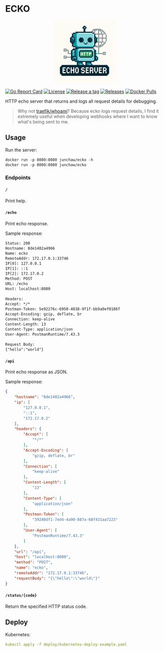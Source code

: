 # ECKO

<div align="center">
  <img src="docs/logo.png" alt="ecko logo" width="200">
</div>

[![Go Report Card](https://goreportcard.com/badge/github.com/junchaw/ecko)](https://goreportcard.com/report/github.com/junchaw/ecko)
[![License](https://img.shields.io/github/license/junchaw/ecko?color=blue)](https://github.com/junchaw/ecko/blob/main/LICENSE)
[![Release a tag](https://github.com/junchaw/ecko/actions/workflows/release.yml/badge.svg)](https://github.com/junchaw/ecko/actions/workflows/release.yml)
[![Releases](https://img.shields.io/github/v/release/junchaw/ecko)](https://github.com/junchaw/ecko/releases)
[![Docker Pulls](https://img.shields.io/docker/pulls/junchaw/ecko.svg)](https://hub.docker.com/r/junchaw/ecko/)

HTTP echo server that returns and logs all request details for debugging.

> Why not [traefik/whoami](https://github.com/traefik/whoami)? Because ecko logs request details, I find it extremely useful when developing webhooks where I want to know what's being sent to me.

## Usage

Run the server:

```shell
docker run -p 8080:8080 junchaw/ecko -h
docker run -p 8080:8080 junchaw/ecko
```

### Endpoints

#### `/`

Print help.

#### `/echo`

Print echo response.

Sample response:

```text
Status: 200
Hostname: 8de1402a4966
Name: ecko
RemoteAddr: 172.17.0.1:33746
IP[0]: 127.0.0.1
IP[1]: ::1
IP[2]: 172.17.0.2
Method: POST
URL: /echo
Host: localhost:8080

Headers:
Accept: */*
Postman-Token: 5e92276c-6950-4838-9f1f-bb9a0ef0186f
Accept-Encoding: gzip, deflate, br
Connection: keep-alive
Content-Length: 13
Content-Type: application/json
User-Agent: PostmanRuntime/7.43.3

Request Body:
{"hello":"world"}
```

#### `/api`

Print echo response as JSON.

Sample response:

```json
{
    "hostname": "8de1402a4966",
    "ip": [
        "127.0.0.1",
        "::1",
        "172.17.0.2"
    ],
    "headers": {
        "Accept": [
            "*/*"
        ],
        "Accept-Encoding": [
            "gzip, deflate, br"
        ],
        "Connection": [
            "keep-alive"
        ],
        "Content-Length": [
            "13"
        ],
        "Content-Type": [
            "application/json"
        ],
        "Postman-Token": [
            "39248df1-7ed4-4a90-887a-68f431aa7223"
        ],
        "User-Agent": [
            "PostmanRuntime/7.43.3"
        ]
    },
    "url": "/api",
    "host": "localhost:8080",
    "method": "POST",
    "name": "ecko",
    "remoteAddr": "172.17.0.1:33746",
    "requestBody": "{\"hello\":\"world\"}"
}
```

#### `/status/{code}`

Return the specified HTTP status code.

## Deploy

Kubernetes:

```yaml
kubectl apply -f deploy/kubernetes-deploy-example.yaml
```
